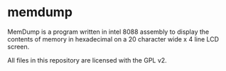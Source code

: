 # memdump
MemDump is a program written in intel 8088 assembly to display the contents of memory in hexadecimal on a 20 character wide x 4 line LCD screen.

All files in this repository are licensed with the GPL v2.
